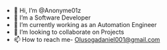 - 👋 Hi, I’m @Anonyme01z
- 👀 I’m a Software Developer
- 🌱 I’m currently working as an Automation Engineer
- 💞️ I’m looking to collaborate on Projects
- 📫 How to reach me- Olusogadaniel001@gmail.com

<!---
Anonyme01z/Anonyme01z is a ✨ special ✨ repository because its `README.md` (this file) appears on your GitHub profile.
You can click the Preview link to take a look at your changes.
--->
